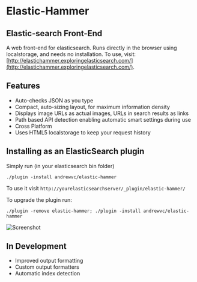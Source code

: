 # Elastic-Hammer
## Elastic-search Front-End

A web front-end for elasticsearch. Runs directly in the browser using localstorage, and needs no installation. To use, visit: [http://elastichammer.exploringelasticsearch.com/](http://elastichammer.exploringelasticsearch.com/).

## Features

* Auto-checks JSON as you type
* Compact, auto-sizing layout, for maximum information density
* Displays image URLs as actual images, URLs in search results as links
* Path based API detection enabling automatic smart settings during use
* Cross Platform
* Uses HTML5 localstorage to keep your request history

## Installing as an ElasticSearch plugin

Simply run (in your elasticsearch bin folder)

`./plugin -install andrewvc/elastic-hammer`

To use it visit `http://yourelasticsearchserver/_plugin/elastic-hammer/`

To upgrade the plugin run:

`./plugin -remove elastic-hammer; ./plugin -install andrewvc/elastic-hammer`

![Screenshot](https://www.evernote.com/shard/s46/sh/691eda2f-ef89-4578-8a8a-eb73efd439c4/4efdcec6693f6bc84b47913bdf47d046/deep/0/Elastic-Hammer.png)

## In Development

* Improved output formatting
* Custom output formatters
* Automatic index detection
